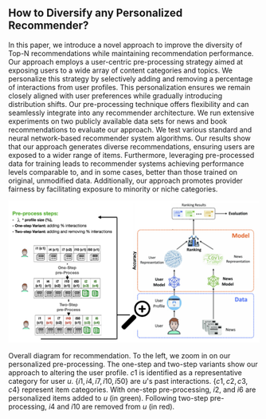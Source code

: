 ## How to Diversify any Personalized Recommender? 

In this paper, we introduce a novel approach to improve the diversity of Top-N recommendations while maintaining recommendation performance. Our approach employs a user-centric pre-processing strategy aimed at exposing users to a wide array of content categories and topics. We personalize this strategy by selectively adding and removing a percentage of interactions from user profiles. This personalization ensures we remain closely aligned with user preferences while gradually introducing distribution shifts. 
Our pre-processing technique offers flexibility and can seamlessly integrate into any recommender architecture. We run extensive experiments on two publicly available data sets for news and book recommendations to evaluate our approach. We test various standard and neural network-based recommender system algorithms.
Our results show that our approach generates diverse recommendations, ensuring users are exposed to a wider range of items. Furthermore, leveraging pre-processed data for training leads to recommender systems achieving performance levels comparable to, and in some cases, better than those trained on original, unmodified data.
Additionally, our approach promotes provider fairness by facilitating exposure to minority or niche categories. 

![diagram](diagram.png)

Overall diagram for recommendation. To the left, we zoom in on our personalized pre-processing. The one-step and two-step variants show our approach to altering the user profile. $c1$ is identified as a representative category for user $u$. $\{i1, i4, i7, i10, i50 \}$ are $u$'s past interactions. $\{c1, c2, c3, c4\}$ represent item categories. With one-step pre-processing, $i2$, and $i6$ are personalized items added to $u$ (in green). Following two-step pre-processing, $i4$ and $i10$ are removed from $u$ (in red).
